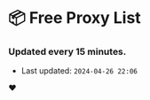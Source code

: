 # :package: Free Proxy List
### Updated every 15 minutes.

- Last updated: `2024-04-26 22:06`

:heart:
